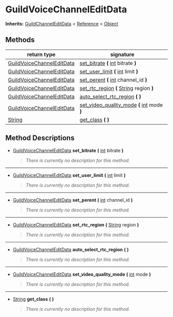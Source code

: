   
# GuildVoiceChannelEditData
  
**Inherits:** [GuildChannelEditData](./class_guildchanneleditdata.md) < [Reference](https://docs.godotengine.org/en/3.5/classes/class_reference.html) < [Object](https://docs.godotengine.org/en/3.5/classes/class_object.html)  
  
  
## Methods
  
| return type                                                             | signature                                                                                                                                      |
|-------------------------------------------------------------------------|------------------------------------------------------------------------------------------------------------------------------------------------|
| [GuildVoiceChannelEditData](./class_guildvoicechanneleditdata.md)       | [set\_bitrate](#method-set-bitrate) **(** [int](https://docs.godotengine.org/en/3.5/classes/class_int.html) bitrate **)**                      |
| [GuildVoiceChannelEditData](./class_guildvoicechanneleditdata.md)       | [set\_user\_limit](#method-set-user-limit) **(** [int](https://docs.godotengine.org/en/3.5/classes/class_int.html) limit **)**                 |
| [GuildVoiceChannelEditData](./class_guildvoicechanneleditdata.md)       | [set\_perent](#method-set-perent) **(** [int](https://docs.godotengine.org/en/3.5/classes/class_int.html) channel\_id **)**                    |
| [GuildVoiceChannelEditData](./class_guildvoicechanneleditdata.md)       | [set\_rtc\_region](#method-set-rtc-region) **(** [String](https://docs.godotengine.org/en/3.5/classes/class_string.html) region **)**          |
| [GuildVoiceChannelEditData](./class_guildvoicechanneleditdata.md)       | [auto\_select\_rtc\_region](#method-auto-select-rtc-region) **(**  **)**                                                                       |
| [GuildVoiceChannelEditData](./class_guildvoicechanneleditdata.md)       | [set\_video\_quality\_mode](#method-set-video-quality-mode) **(** [int](https://docs.godotengine.org/en/3.5/classes/class_int.html) mode **)** |
| [String](https://docs.godotengine.org/en/3.5/classes/class_string.html) | [get\_class](#method-get-class) **(**  **)**                                                                                                   |  
  
## Method Descriptions
  
- <a name="method-set-bitrate"></a>[GuildVoiceChannelEditData](./class_guildvoicechanneleditdata.md) **set\_bitrate** **(** [int](https://docs.godotengine.org/en/3.5/classes/class_int.html) bitrate **)**  
  
	> *There is currently no description for this method.*  
________________

- <a name="method-set-user-limit"></a>[GuildVoiceChannelEditData](./class_guildvoicechanneleditdata.md) **set\_user\_limit** **(** [int](https://docs.godotengine.org/en/3.5/classes/class_int.html) limit **)**  
  
	> *There is currently no description for this method.*  
________________

- <a name="method-set-perent"></a>[GuildVoiceChannelEditData](./class_guildvoicechanneleditdata.md) **set\_perent** **(** [int](https://docs.godotengine.org/en/3.5/classes/class_int.html) channel\_id **)**  
  
	> *There is currently no description for this method.*  
________________

- <a name="method-set-rtc-region"></a>[GuildVoiceChannelEditData](./class_guildvoicechanneleditdata.md) **set\_rtc\_region** **(** [String](https://docs.godotengine.org/en/3.5/classes/class_string.html) region **)**  
  
	> *There is currently no description for this method.*  
________________

- <a name="method-auto-select-rtc-region"></a>[GuildVoiceChannelEditData](./class_guildvoicechanneleditdata.md) **auto\_select\_rtc\_region** **(**  **)**  
  
	> *There is currently no description for this method.*  
________________

- <a name="method-set-video-quality-mode"></a>[GuildVoiceChannelEditData](./class_guildvoicechanneleditdata.md) **set\_video\_quality\_mode** **(** [int](https://docs.godotengine.org/en/3.5/classes/class_int.html) mode **)**  
  
	> *There is currently no description for this method.*  
________________

- <a name="method-get-class"></a>[String](https://docs.godotengine.org/en/3.5/classes/class_string.html) **get\_class** **(**  **)**  
  
	> *There is currently no description for this method.*
  
